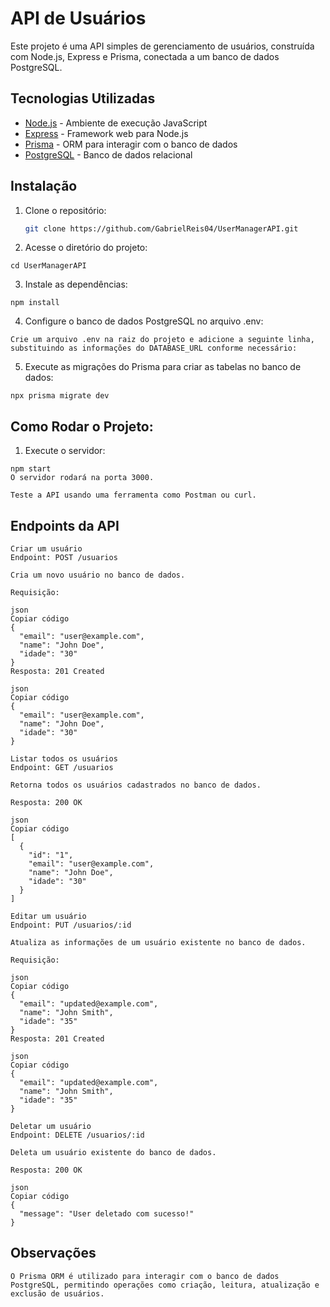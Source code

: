 # API de Usuários

Este projeto é uma API simples de gerenciamento de usuários, construída com Node.js, Express e Prisma, conectada a um banco de dados PostgreSQL.

## Tecnologias Utilizadas

- [Node.js](https://nodejs.org/) - Ambiente de execução JavaScript
- [Express](https://expressjs.com/) - Framework web para Node.js
- [Prisma](https://www.prisma.io/) - ORM para interagir com o banco de dados
- [PostgreSQL](https://www.postgresql.org/) - Banco de dados relacional

## Instalação

1. Clone o repositório:

   ```bash
   git clone https://github.com/GabrielReis04/UserManagerAPI.git

   
2. Acesse o diretório do projeto:

```
cd UserManagerAPI
```

3. Instale as dependências:
```
npm install
```

4. Configure o banco de dados PostgreSQL no arquivo .env:

```
Crie um arquivo .env na raiz do projeto e adicione a seguinte linha, substituindo as informações do DATABASE_URL conforme necessário:
```

5. Execute as migrações do Prisma para criar as tabelas no banco de dados:

```
npx prisma migrate dev
```


## Como Rodar o Projeto:


1. Execute o servidor:

```
npm start
O servidor rodará na porta 3000.

Teste a API usando uma ferramenta como Postman ou curl.
```


## Endpoints da API

```
Criar um usuário
Endpoint: POST /usuarios

Cria um novo usuário no banco de dados.

Requisição:

json
Copiar código
{
  "email": "user@example.com",
  "name": "John Doe",
  "idade": "30"
}
Resposta: 201 Created

json
Copiar código
{
  "email": "user@example.com",
  "name": "John Doe",
  "idade": "30"
}
```

```
Listar todos os usuários
Endpoint: GET /usuarios

Retorna todos os usuários cadastrados no banco de dados.

Resposta: 200 OK

json
Copiar código
[
  {
    "id": "1",
    "email": "user@example.com",
    "name": "John Doe",
    "idade": "30"
  }
]
```

```
Editar um usuário
Endpoint: PUT /usuarios/:id

Atualiza as informações de um usuário existente no banco de dados.

Requisição:

json
Copiar código
{
  "email": "updated@example.com",
  "name": "John Smith",
  "idade": "35"
}
Resposta: 201 Created

json
Copiar código
{
  "email": "updated@example.com",
  "name": "John Smith",
  "idade": "35"
}
```

```
Deletar um usuário
Endpoint: DELETE /usuarios/:id

Deleta um usuário existente do banco de dados.

Resposta: 200 OK

json
Copiar código
{
  "message": "User deletado com sucesso!"
}
```

## Observações

```
O Prisma ORM é utilizado para interagir com o banco de dados PostgreSQL, permitindo operações como criação, leitura, atualização e exclusão de usuários.
```
